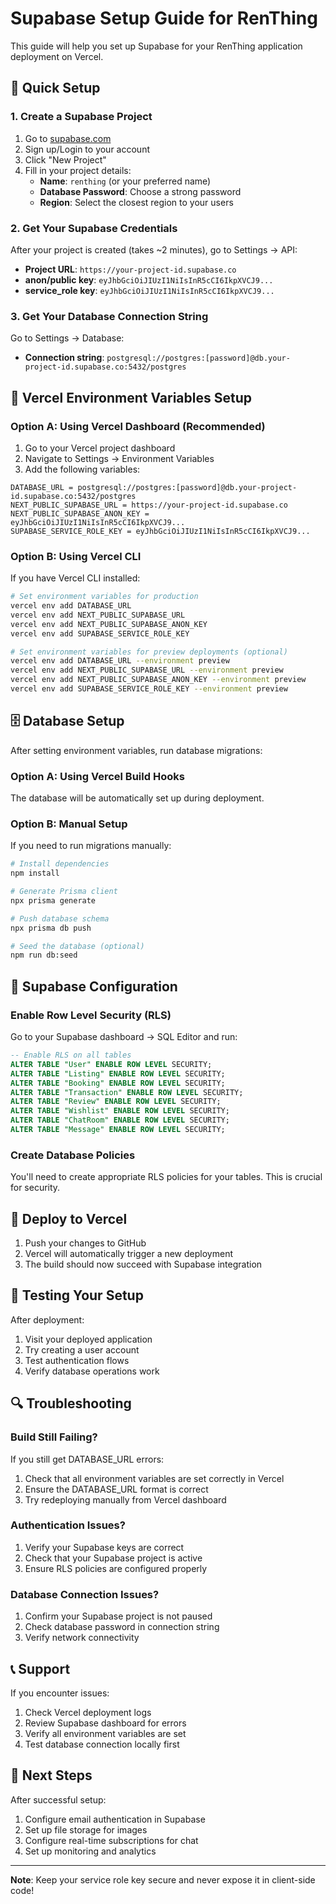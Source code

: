 # Supabase Setup Guide for RenThing

This guide will help you set up Supabase for your RenThing application deployment on Vercel.

## 🚀 Quick Setup

### 1. Create a Supabase Project

1. Go to [supabase.com](https://supabase.com)
2. Sign up/Login to your account
3. Click "New Project"
4. Fill in your project details:
   - **Name**: `renthing` (or your preferred name)
   - **Database Password**: Choose a strong password
   - **Region**: Select the closest region to your users

### 2. Get Your Supabase Credentials

After your project is created (takes ~2 minutes), go to Settings → API:

- **Project URL**: `https://your-project-id.supabase.co`
- **anon/public key**: `eyJhbGciOiJIUzI1NiIsInR5cCI6IkpXVCJ9...`
- **service_role key**: `eyJhbGciOiJIUzI1NiIsInR5cCI6IkpXVCJ9...`

### 3. Get Your Database Connection String

Go to Settings → Database:

- **Connection string**: `postgresql://postgres:[password]@db.your-project-id.supabase.co:5432/postgres`

## 🔧 Vercel Environment Variables Setup

### Option A: Using Vercel Dashboard (Recommended)

1. Go to your Vercel project dashboard
2. Navigate to Settings → Environment Variables
3. Add the following variables:

```
DATABASE_URL = postgresql://postgres:[password]@db.your-project-id.supabase.co:5432/postgres
NEXT_PUBLIC_SUPABASE_URL = https://your-project-id.supabase.co
NEXT_PUBLIC_SUPABASE_ANON_KEY = eyJhbGciOiJIUzI1NiIsInR5cCI6IkpXVCJ9...
SUPABASE_SERVICE_ROLE_KEY = eyJhbGciOiJIUzI1NiIsInR5cCI6IkpXVCJ9...
```

### Option B: Using Vercel CLI

If you have Vercel CLI installed:

```bash
# Set environment variables for production
vercel env add DATABASE_URL
vercel env add NEXT_PUBLIC_SUPABASE_URL
vercel env add NEXT_PUBLIC_SUPABASE_ANON_KEY
vercel env add SUPABASE_SERVICE_ROLE_KEY

# Set environment variables for preview deployments (optional)
vercel env add DATABASE_URL --environment preview
vercel env add NEXT_PUBLIC_SUPABASE_URL --environment preview
vercel env add NEXT_PUBLIC_SUPABASE_ANON_KEY --environment preview
vercel env add SUPABASE_SERVICE_ROLE_KEY --environment preview
```

## 🗄️ Database Setup

After setting environment variables, run database migrations:

### Option A: Using Vercel Build Hooks

The database will be automatically set up during deployment.

### Option B: Manual Setup

If you need to run migrations manually:

```bash
# Install dependencies
npm install

# Generate Prisma client
npx prisma generate

# Push database schema
npx prisma db push

# Seed the database (optional)
npm run db:seed
```

## 🔐 Supabase Configuration

### Enable Row Level Security (RLS)

Go to your Supabase dashboard → SQL Editor and run:

```sql
-- Enable RLS on all tables
ALTER TABLE "User" ENABLE ROW LEVEL SECURITY;
ALTER TABLE "Listing" ENABLE ROW LEVEL SECURITY;
ALTER TABLE "Booking" ENABLE ROW LEVEL SECURITY;
ALTER TABLE "Transaction" ENABLE ROW LEVEL SECURITY;
ALTER TABLE "Review" ENABLE ROW LEVEL SECURITY;
ALTER TABLE "Wishlist" ENABLE ROW LEVEL SECURITY;
ALTER TABLE "ChatRoom" ENABLE ROW LEVEL SECURITY;
ALTER TABLE "Message" ENABLE ROW LEVEL SECURITY;
```

### Create Database Policies

You'll need to create appropriate RLS policies for your tables. This is crucial for security.

## 🚀 Deploy to Vercel

1. Push your changes to GitHub
2. Vercel will automatically trigger a new deployment
3. The build should now succeed with Supabase integration

## 🧪 Testing Your Setup

After deployment:

1. Visit your deployed application
2. Try creating a user account
3. Test authentication flows
4. Verify database operations work

## 🔍 Troubleshooting

### Build Still Failing?

If you still get DATABASE_URL errors:

1. Check that all environment variables are set correctly in Vercel
2. Ensure the DATABASE_URL format is correct
3. Try redeploying manually from Vercel dashboard

### Authentication Issues?

1. Verify your Supabase keys are correct
2. Check that your Supabase project is active
3. Ensure RLS policies are configured properly

### Database Connection Issues?

1. Confirm your Supabase project is not paused
2. Check database password in connection string
3. Verify network connectivity

## 📞 Support

If you encounter issues:

1. Check Vercel deployment logs
2. Review Supabase dashboard for errors
3. Verify all environment variables are set
4. Test database connection locally first

## 🎯 Next Steps

After successful setup:

1. Configure email authentication in Supabase
2. Set up file storage for images
3. Configure real-time subscriptions for chat
4. Set up monitoring and analytics

---

**Note**: Keep your service role key secure and never expose it in client-side code!
